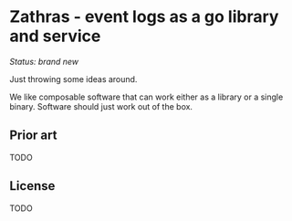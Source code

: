 # Zathras - event logs as a go library and service

*Status: brand new*

Just throwing some ideas around.

We like composable software that can work either as a library or a single
binary. Software should just work out of the box.

## Prior art

TODO

## License

TODO
